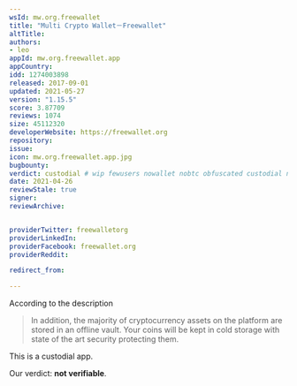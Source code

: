 ```yaml
---
wsId: mw.org.freewallet
title: "Multi Crypto Wallet－Freewallet"
altTitle: 
authors:
- leo
appId: mw.org.freewallet.app
appCountry: 
idd: 1274003898
released: 2017-09-01
updated: 2021-05-27
version: "1.15.5"
score: 3.87709
reviews: 1074
size: 45112320
developerWebsite: https://freewallet.org
repository: 
issue: 
icon: mw.org.freewallet.app.jpg
bugbounty: 
verdict: custodial # wip fewusers nowallet nobtc obfuscated custodial nosource nonverifiable reproducible bounty defunct
date: 2021-04-26
reviewStale: true
signer: 
reviewArchive:


providerTwitter: freewalletorg
providerLinkedIn: 
providerFacebook: freewallet.org
providerReddit: 

redirect_from:

---
```


According to the description

> In addition, the majority of cryptocurrency assets on the platform are stored
  in an offline vault. Your coins will be kept in cold storage with state of the
  art security protecting them.

This is a custodial app.

Our verdict: **not verifiable**.
